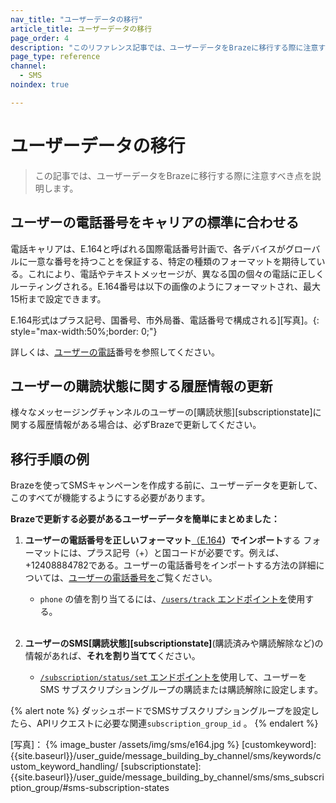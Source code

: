 ```yaml
---
nav_title: "ユーザーデータの移行"
article_title: ユーザーデータの移行
page_order: 4
description: "このリファレンス記事では、ユーザーデータをBrazeに移行する際に注意すべき点をすべて説明しています。"
page_type: reference
channel:
  - SMS
noindex: true

---
```


# ユーザーデータの移行

> この記事では、ユーザーデータをBrazeに移行する際に注意すべき点を説明します。

## ユーザーの電話番号をキャリアの標準に合わせる

電話キャリアは、E.164と呼ばれる国際電話番号計画で、各デバイスがグローバルに一意な番号を持つことを保証する、特定の種類のフォーマットを期待している。これにより、電話やテキストメッセージが、異なる国の個々の電話に正しくルーティングされる。E.164番号は以下の画像のようにフォーマットされ、最大15桁まで設定できます。

E.164形式はプラス記号、国番号、市外局番、電話番号で構成される][写真]。{: style="max-width:50%;border: 0;"}

詳しくは、[ユーザーの電話][userphone]番号を参照してください。

## ユーザーの購読状態に関する履歴情報の更新

様々なメッセージングチャンネルのユーザーの[購読状態][subscriptionstate]に関する履歴情報がある場合は、必ずBrazeで更新してください。

## 移行手順の例

Brazeを使ってSMSキャンペーンを作成する前に、ユーザーデータを更新して、このすべてが機能するようにする必要があります。

**Brazeで更新する必要があるユーザーデータを簡単にまとめました：**

1. **ユーザーの電話番号を正しいフォーマット**[（E.164][0]**）でインポート**する フォーマットには、プラス記号（+）と国コードが必要です。例えば、+12408884782である。ユーザーの電話番号をインポートする方法の詳細については、[ユーザーの電話番号を][userphone]ご覧ください。
    * `phone` の値を割り当てるには、[`/users/track` エンドポイントを][1]使用する。<br><br>

2. **ユーザーのSMS[購読状態][subscriptionstate]**(購読済みや購読解除など)の情報があれば、**それを割り当てて**ください。
    * [`/subscription/status/set` エンドポイントを][6]使用して、ユーザーを SMS サブスクリプショングループの購読または購読解除に設定します。

{% alert note %}
ダッシュボードでSMSサブスクリプショングループを設定したら、APIリクエストに必要な関連`subscription_group_id` 。
{% endalert %}

[0]: https://en.wikipedia.org/wiki/E.164
[userphone]: {{site.baseurl}}/user_guide/message_building_by_channel/sms/phone_numbers/user_phone_numbers/
[1]: {{site.baseurl}}/api/endpoints/user_data/post_user_track/
[2]: {{site.baseurl}}/api/endpoints/user_data/post_user_alias/
[3]: {{site.baseurl}}/developer_guide/platform_integration_guides/swift/analytics/setting_user_ids/#aliasing-users
[4]: {{site.baseurl}}/developer_guide/platform_integration_guides/android/analytics/setting_user_ids/#aliasing-users
[5]: {{site.baseurl}}/developer_guide/platform_integration_guides/web/analytics/setting_user_ids/#aliasing-users
[6]: {{site.baseurl}}/api/endpoints/subscription_groups/post_update_user_subscription_group_status/
[写真]： {% image_buster /assets/img/sms/e164.jpg %}
[customkeyword]: {{site.baseurl}}/user_guide/message_building_by_channel/sms/keywords/custom_keyword_handling/
[subscriptionstate]: {{site.baseurl}}/user_guide/message_building_by_channel/sms/sms_subscription_group/#sms-subscription-states

